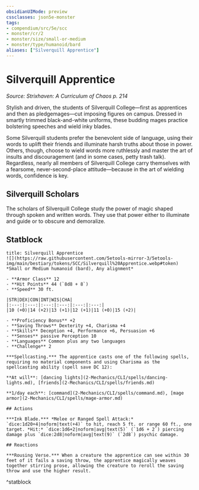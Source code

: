 ```yaml
---
obsidianUIMode: preview
cssclasses: json5e-monster
tags:
- compendium/src/5e/scc
- monster/cr/2
- monster/size/small-or-medium
- monster/type/humanoid/bard
aliases: ["Silverquill Apprentice"]
---
```

# Silverquill Apprentice
*Source: Strixhaven: A Curriculum of Chaos p. 214*  

Stylish and driven, the students of Silverquill College—first as apprentices and then as pledgemages—cut imposing figures on campus. Dressed in smartly trimmed black-and-white uniforms, these budding mages practice bolstering speeches and wield inky blades.

Some Silverquill students prefer the benevolent side of language, using their words to uplift their friends and illuminate harsh truths about those in power. Others, though, choose to wield words more ruthlessly and master the art of insults and discouragement (and in some cases, petty trash talk). Regardless, nearly all members of Silverquill College carry themselves with a fearsome, never-second-place attitude—because in the art of wielding words, confidence is key.

## Silverquill Scholars

The scholars of Silverquill College study the power of magic shaped through spoken and written words. They use that power either to illuminate and guide or to obscure and demoralize.

## Statblock

```ad-statblock
title: Silverquill Apprentice
![](https://raw.githubusercontent.com/5etools-mirror-3/5etools-img/main/bestiary/tokens/SCC/Silverquill%20Apprentice.webp#token)
*Small or Medium humanoid (bard), Any alignment*

- **Armor Class** 12
- **Hit Points** 44 (`8d8 + 8`)
- **Speed** 30 ft.

|STR|DEX|CON|INT|WIS|CHA|
|:---:|:---:|:---:|:---:|:---:|:---:|
|10 (+0)|14 (+2)|13 (+1)|12 (+1)|11 (+0)|15 (+2)|

- **Proficiency Bonus** +2
- **Saving Throws** Dexterity +4, Charisma +4
- **Skills** Deception +4, Performance +6, Persuasion +6
- **Senses** passive Perception 10
- **Languages** Common plus any two languages
- **Challenge** 2

***Spellcasting.*** The apprentice casts one of the following spells, requiring no material components and using Charisma as the spellcasting ability (spell save DC 12):

**At will**: [dancing lights](2-Mechanics/CLI/spells/dancing-lights.md), [friends](2-Mechanics/CLI/spells/friends.md)

**1/day each**: [command](2-Mechanics/CLI/spells/command.md), [mage armor](2-Mechanics/CLI/spells/mage-armor.md)

## Actions

***Ink Blade.*** *Melee or Ranged Spell Attack:* `dice:1d20+4|noform|text(+4)` to hit, reach 5 ft. or range 60 ft., one target. *Hit:* `dice:1d6+2|noform|avg|text(5)` (`1d6 + 2`) piercing damage plus `dice:2d8|noform|avg|text(9)` (`2d8`) psychic damage.

## Reactions

***Rousing Verse.*** When a creature the apprentice can see within 30 feet of it fails a saving throw, the apprentice magically weaves together stirring prose, allowing the creature to reroll the saving throw and use the higher result.
```
^statblock